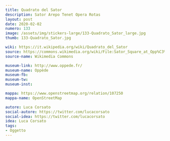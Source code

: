 ```yaml
---
title: Quadrato del Sator
description: Sator Arepo Tenet Opera Rotas
layout: post
date: 2020-02-02
numero: 133
image: /assets/img/stickers-large/133-Quadrato_Sator_large.jpg
thumb: 133-Quadrato_Sator.jpg

wiki: https://it.wikipedia.org/wiki/Quadrato_del_Sator
source: https://commons.wikimedia.org/wiki/File:Sator_Square_at_Opp%C3%A8de.jpg
source-name: Wikimedia Commons

museum-link: http://www.oppede.fr/
museum-name: Oppède
museum-fb:
museum-tw:
museum-inst:

mappa: https://www.openstreetmap.org/relation/107250
mappa-name: OpenStreetMap

autore: Luca Corsato
social-autore: https://twitter.com/lucacorsato
social-idea: https://twitter.com/lucacorsato
idea: Luca Corsato
tags:
- Oggetto
---
```

